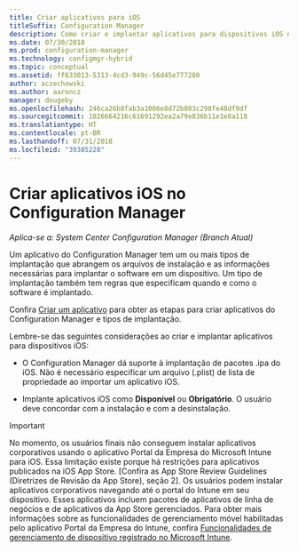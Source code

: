 ```yaml
---
title: Criar aplicativos para iOS
titleSuffix: Configuration Manager
description: Como criar e implantar aplicativos para dispositivos iOS no Configuration Manager.
ms.date: 07/30/2018
ms.prod: configuration-manager
ms.technology: configmgr-hybrid
ms.topic: conceptual
ms.assetid: ff633013-5313-4cd3-949c-56d45e777280
author: aczechowski
ms.author: aaroncz
manager: dougeby
ms.openlocfilehash: 246ca26b8fab3a1006e8d72b803c298fe48df9df
ms.sourcegitcommit: 1826664216c61691292ea2a79e836b11e1e8a118
ms.translationtype: HT
ms.contentlocale: pt-BR
ms.lasthandoff: 07/31/2018
ms.locfileid: "39385228"
---
```

# <a name="create-ios-applications-in-configuration-manager"></a>Criar aplicativos iOS no Configuration Manager

*Aplica-se a: System Center Configuration Manager (Branch Atual)*

Um aplicativo do Configuration Manager tem um ou mais tipos de implantação que abrangem os arquivos de instalação e as informações necessárias para implantar o software em um dispositivo. Um tipo de implantação também tem regras que especificam quando e como o software é implantado.  

Confira [Criar um aplicativo](/sccm/apps/deploy-use/create-applications#bkmk_create) para obter as etapas para criar aplicativos do Configuration Manager e tipos de implantação. 

Lembre-se das seguintes considerações ao criar e implantar aplicativos para dispositivos iOS:  

- O Configuration Manager dá suporte à implantação de pacotes .ipa do iOS. Não é necessário especificar um arquivo (.plist) de lista de propriedade ao importar um aplicativo iOS. 

- Implante aplicativos iOS como **Disponível** ou **Obrigatório**. O usuário deve concordar com a instalação e com a desinstalação.

> [!IMPORTANT]  
>  No momento, os usuários finais não conseguem instalar aplicativos corporativos usando o aplicativo Portal da Empresa do Microsoft Intune para iOS. Essa limitação existe porque há restrições para aplicativos publicados na iOS App Store. [Confira as App Store Review Guidelines (Diretrizes de Revisão da App Store), seção 2]. Os usuários podem instalar aplicativos corporativos navegando até o portal do Intune em seu dispositivo. Esses aplicativos incluem pacotes de aplicativos de linha de negócios e de aplicativos da App Store gerenciados. Para obter mais informações sobre as funcionalidades de gerenciamento móvel habilitadas pelo aplicativo Portal da Empresa do Intune, confira [Funcionalidades de gerenciamento de dispositivo registrado no Microsoft Intune](https://docs.microsoft.com/intune/device-enrollment).  
